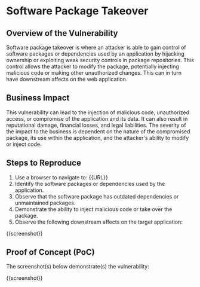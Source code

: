 # Software Package Takeover

## Overview of the Vulnerability

Software package takeover is where an attacker is able to gain control of software packages or dependencies used by an application by hijacking ownership or exploiting weak security controls in package repositories. This control allows the attacker to modify the package, potentially injecting malicious code or making other unauthorized changes. This can in turn have downstream affects on the web application.

## Business Impact

This vulnerability can lead to the injection of malicious code, unauthorized access, or compromise of the application and its data. It can also result in reputational damage, financial losses, and legal liabilities. The severity of the impact to the business is dependent on the nature of the compromised package, its use within the application, and the attacker's ability to modify or inject code.

## Steps to Reproduce

1. Use a browser to navigate to: {{URL}}
2. Identify the software packages or dependencies used by the application.
3. Observe that the software package has outdated dependencies or unmaintained packages.
4. Demonstrate the ability to inject malicious code or take over the package.
5. Observe the following downstream affects on the target application:

{{screenshot}}

## Proof of Concept (PoC)

The screenshot(s) below demonstrate(s) the vulnerability:

{{screenshot}}
